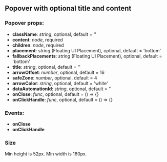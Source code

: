 ## **Popover with optional title and content**

### Popover props:

- **className**: _string_, optional, default = ''
- **content**: _node_, required
- **children**: _node_, required
- **placement**: _string_ (Floating UI Placement), optional, default = 'bottom'
- **fallbackPlacements**: _string_ (Floating UI Placement), optional, default = 'bottom'
- **title**: _string_, optional, default = ''
- **arrowOffset**: _number_, optional, default = 16
- **safeZone**: _number_, optional, default = 4
- **arrowColor**: _string_, optional, default = 'white'
- **dataAutomationId**: _string_, optional, default = ''
- **onClose**: _func_, optional, default = () => {}
- **onClickHandle**: _func_, optional, default = () => {}

### Events:

- **onClose**
- **onClickHandle**

### Size

Min height is 52px.
Min width is 160px.
